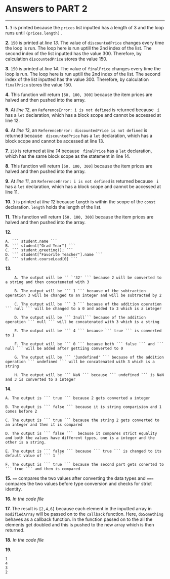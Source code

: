 # **Answers to PART 2**

***

**1.** ``` 3 ``` is printed because the ``` prices ``` list inputted has a length of 3 and the loop runs until ``` (prices.length) ``` .

**2.**  ``` 150 ``` is printed at _line 13_. The value of ``` discountedPrice ``` changes every time the loop is run. The loop here is run uptill the 2nd index of the list. The second index of the list inputted has the value 300. Therefore, by calculation ``` discountedPrice ``` stores the value 150. 

**3.** ``` 150 ``` is printed at _line 14_. The value of ``` finalPrice ``` changes every time the loop is run. The loop here is run uptill the 2nd index of the list. The second index of the list inputted has the value 300. Therefore, by calculation ``` finalPrice ``` stores the value 150. 

**4.** This function will return ``` [50, 100, 300] ``` because the item prices are halved and then pushed into the array. 

**5.** At _line 12_, an ``` ReferenceError: i is not defined ``` is returned because ``` i``` has a ``` let ``` declaration, which has a block scope and cannot be accessed at line 12. 

**6.** At _line 13_, an ``` ReferenceError: discountedPrice is not defined ``` is returned because ``` discountedPrice``` has a ``` let ``` declaration, which has a block scope and cannot be accessed at line 13. 

**7.** ``` 150 ``` is returned at _line 14_  because ``` finalPrice``` has a ``` let ``` declaration, which has the same block scope as the statement in line 14. 

**8.** This function will return ``` [50, 100, 300] ``` because the item prices are halved and then pushed into the array. 

**9.** At _line 11_, an ``` ReferenceError: i is not defined ``` is returned because ``` i``` has a ``` let ``` declaration, which has a block scope and cannot be accessed at line 11. 

**10.** ``` 3 ``` is printed at _line 12_ because ``` length ``` is within the scope of the ``` const ``` declaration. ``` length ``` holds the length of the list. 

**11.** This function will return ``` [50, 100, 300] ``` because the item prices are halved and then pushed into the array. 

**12.**
    
    A. ``` student.name ``` 
    B. ``` student["Grad Year"] ```
    C. ``` student.greeting(); ```
    D. ``` student["Favorite Teacher"].name ```
    E. ``` student.courseLoad[0] ``` 

**13.** 

        A. The output will be `` `'32' ``` because 2 will be converted to a string and then concatenated with 3 

        B. The output will be ``` 1 ``` because of the subtraction operation 3 will be changed to an integer and will be subtracted by 2

        C. The output will be ``` 3 ``` because of the addition operation ``` null ``` will be changed to a 0 and added to 3 which is a integer 

        D. The output will be ``` 3null``` because of the addition operation ``` null ``` will be concatenated with 3 which is a string

        E. The output will be ``` 4 ``` because ``` true ``` is converted to 1 

        F. The output will be ``` 0 ``` because both ``` false ``` and ``` null ``` will be added after gettiing converted to 0 

        G. The output will be ``` '3undefined' ``` because of the addition operation ``` undefined ``` will be concatenated with 3 which is a string

        H. The output will be ``` NaN ``` because ``` undefined ``` is NaN and 3 is converted to a integer

**14.** 

    A. The output is ``` true ``` because 2 gets converted a integer 

    B. The output is ``` false ``` because it is string comparision and 1 comes before 2 

    C. The output is ``` true ``` because the string 2 gets converted to an integer and then it is compared 

    D. The output is ``` false ```  because it compares strict equality and both the values have different types, one is a integer and the other is a string. 

    E. The output is ``` false ``` because ``` true ``` is changed to its default value of ``` 1 ``` 

    F. The output is ``` true ``` because the second part gets conerted to ``` true ``` and then is compared 

**15.** ``` == ``` compares the two values after converting the data types and ``` === ``` compares the two values before type conversion and checks for strict identity. 

**16.** _In the code file_ 

**17.** The result is ``` [2,4,6] ``` because each element in the inputted array in ``` modifiedArray ``` will be passed on to the ``` callback ``` function. Here, ``` doSomething ``` behaves as a callback function. In the function passed on to the all the elements get doubled and this is pushed to the new array which is then returned. 

**18.** _In the code file_ 

**19.** 
```
1
4
3
2
```